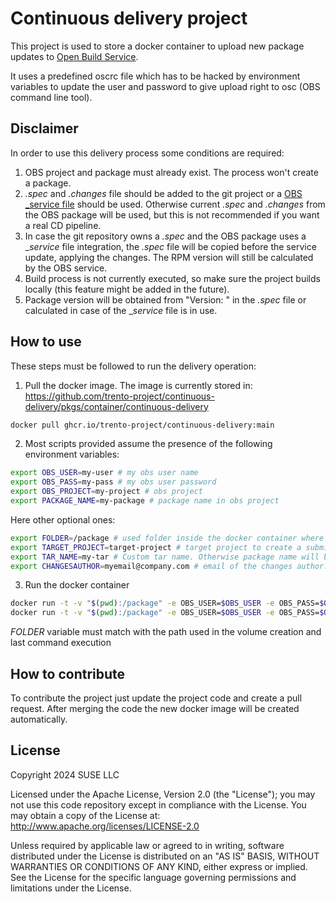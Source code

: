 # Continuous delivery project

This project is used to store a docker container to upload new package updates
to [Open Build Service](https://openbuildservice.org/).

It uses a predefined oscrc file which has to be hacked by environment variables
to update the user and password to give upload right to osc (OBS command line
tool).

## Disclaimer

In order to use this delivery process some conditions are required:

1. OBS project and package must already exist. The process won't create a package.
2. _.spec_ and _.changes_ file should be added to the git project or a
   [OBS _service file](https://en.opensuse.org/openSUSE:Build_Service_Concept_SourceService) should be used. Otherwise current
   _.spec_ and _.changes_ from the OBS package will be used, but this is not recommended if you want a real CD pipeline.
3. In case the git repository owns a _.spec_ and the OBS package uses a __service_ file integration, the _.spec_ file will be copied
   before the service update, applying the changes. The RPM version will still be calculated by the OBS service.
4. Build process is not currently executed, so make sure the project builds
locally (this feature might be added in the future).
5. Package version will be obtained from "Version: " in the _.spec_ file or calculated in case of the __service_ file is in use.

## How to use

These steps must be followed to run the delivery operation:

1. Pull the docker image. The image is currently stored in: <https://github.com/trento-project/continuous-delivery/pkgs/container/continuous-delivery>

```bash
docker pull ghcr.io/trento-project/continuous-delivery:main
```

2. Most scripts provided assume the presence of the following environment variables:

```bash
export OBS_USER=my-user # my obs user name
export OBS_PASS=my-pass # my obs user password
export OBS_PROJECT=my-project # obs project
export PACKAGE_NAME=my-package # package name in obs project
```

Here other optional ones:

```bash
export FOLDER=/package # used folder inside the docker container where our code is located
export TARGET_PROJECT=target-project # target project to create a submit request. If not set submission will b skipped
export TAR_NAME=my-tar # Custom tar name. Otherwise package name will be used
export CHANGESAUTHOR=myemail@company.com # email of the changes author.
```

3. Run the docker container

```bash
docker run -t -v "$(pwd):/package" -e OBS_USER=$OBS_USER -e OBS_PASS=$OBS_PASS -e OBS_PROJECT=$OBS_PROJECT -e PACKAGE_NAME=$PACKAGE_NAME ghcr.io/trento-project/continuous-delivery:main /bin/bash -c "cd /package;/scripts/upload.sh"
docker run -t -v "$(pwd):/package" -e OBS_USER=$OBS_USER -e OBS_PASS=$OBS_PASS -e OBS_PROJECT=$OBS_PROJECT -e PACKAGE_NAME=$PACKAGE_NAME ghcr.io/trento-project/continuous-delivery:main /bin/bash -c "cd /package;/scripts/submit.sh"
```

_FOLDER_ variable must match with the path used in the volume creation and last
command execution

## How to contribute

To contribute the project just update the project code and create a pull request.
After merging the code the new docker image will be created automatically.

## License

Copyright 2024 SUSE LLC

Licensed under the Apache License, Version 2.0 (the "License");
you may not use this code repository except in compliance with the License.
You may obtain a copy of the License at: <http://www.apache.org/licenses/LICENSE-2.0>

Unless required by applicable law or agreed to in writing, software
distributed under the License is distributed on an "AS IS" BASIS,
WITHOUT WARRANTIES OR CONDITIONS OF ANY KIND, either express or implied.
See the License for the specific language governing permissions and
limitations under the License.
